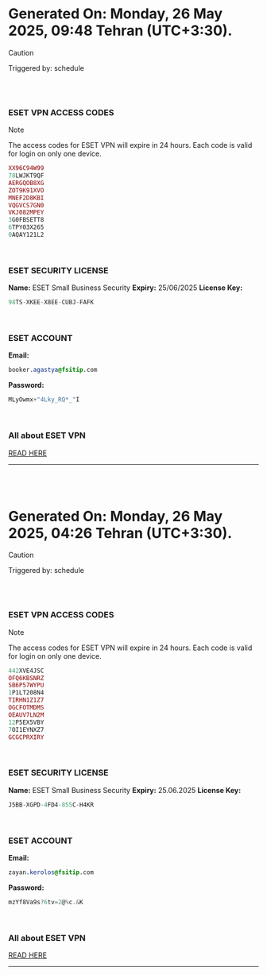 # Generated On: Monday, 26 May 2025, 09:48 Tehran (UTC+3:30).

> [!CAUTION]
> Triggered by: schedule

<br><br>

### ESET VPN ACCESS CODES

> [!NOTE]
> The access codes for ESET VPN will expire in 24 hours.
> Each code is valid for login on only one device.

```ruby
XX96C94W99
78LWJKT9QF
AERGQOB8XG
ZOT9K91XVO
MNEF2D8KBI
VQGVCS7GN0
VKJ082MPEY
3G0FBSETT8
6TPY03X265
0AQAY121L2
```

<br>

### ESET SECURITY LICENSE

**Name:** ESET Small Business Security
**Expiry:** 25/06/2025
**License Key:**

```POV-Ray SDL
98TS-XKEE-X8EE-CUBJ-FAFK
```

<br>

### ESET ACCOUNT

**Email:**

```CSS
booker.agastya@fsitip.com
```

**Password:**

```POV-Ray SDL
MLyOwmx+"4Lky_RQ*_"I
```

<br>

### All about ESET VPN

[READ HERE](https://t.me/F_NiREvil/2113)

---

<br><br>

# Generated On: Monday, 26 May 2025, 04:26 Tehran (UTC+3:30).

> [!CAUTION]
> Triggered by: schedule

<br><br>

### ESET VPN ACCESS CODES

> [!NOTE]
> The access codes for ESET VPN will expire in 24 hours.
> Each code is valid for login on only one device.

```ruby
442XVE4JSC
OFQ6KBSNRZ
SB6P57WYPU
1P1LT208N4
TIRHN1Z1Z7
OGCFOTMDMS
OEAUV7LN2M
12P5EX5VBY
7OI1EYNXZ7
GCGCPRXIRY
```

<br>

### ESET SECURITY LICENSE

**Name:** ESET Small Business Security
**Expiry:** 25.06.2025
**License Key:**

```POV-Ray SDL
J5BB-XGPD-4FD4-855C-H4KR
```

<br>

### ESET ACCOUNT

**Email:**

```CSS
zayan.kerolos@fsitip.com
```

**Password:**

```POV-Ray SDL
mzYf8Va9s?6tv=2@%c.&K
```

<br>

### All about ESET VPN

[READ HERE](https://t.me/F_NiREvil/2113)

---

<br><br>

